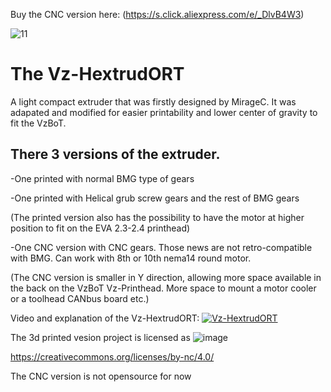Buy the CNC version here: (https://s.click.aliexpress.com/e/_DlvB4W3)

![11](https://user-images.githubusercontent.com/37383368/201133489-b86d6f49-1575-4a2f-8bdd-9bdfebf09e1a.jpg)

# The Vz-HextrudORT 

A light compact extruder that was firstly designed by MirageC. It was adapated and modified for easier printability and lower center of gravity to fit the VzBoT. 

## There 3 versions of the extruder. 
  -One printed with normal BMG type of gears
  
  -One printed with Helical grub screw gears and the rest of BMG gears
 
 (The printed version also has the possibility to have the motor at higher position to fit on the EVA 2.3-2.4 printhead)
  
  -One CNC version with CNC gears. Those news are not retro-compatible with BMG. Can work with 8th or 10th nema14 round motor.
  
  (The CNC version is smaller in Y direction, allowing more space available in the back on the VzBoT Vz-Printhead. More space to mount a motor cooler or a toolhead CANbus board etc.)
  
  Video and explanation of the Vz-HextrudORT: [![Vz-HextrudORT](https://user-images.githubusercontent.com/37383368/201144865-ccc4b27c-deec-47d1-8330-f1f9d902c095.jpg)](https://youtu.be/hrsglQeEtMQ?t=952)

The 3d printed vesion project is licensed as
![image](https://user-images.githubusercontent.com/37383368/139769027-7267da5b-7f58-499d-96bc-e41d164a3aac.png)

https://creativecommons.org/licenses/by-nc/4.0/

The CNC version is not opensource for now
